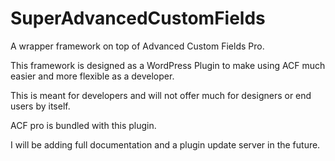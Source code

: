 # SuperAdvancedCustomFields
A wrapper framework on top of Advanced Custom Fields Pro. 

This framework is designed as a WordPress Plugin to make using ACF much easier and more flexible as a developer.

This is meant for developers and will not offer much for designers or end users by itself.

ACF pro is bundled with this plugin.

I will be adding full documentation and a plugin update server in the future.
